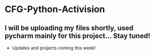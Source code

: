 # CFG-Python-Activision

## I will be uploading my files shortly, used pycharm mainly for this project... Stay tuned!
- Updates and projects coming this week!
